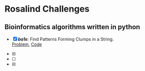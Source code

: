 # Rosalind Challenges
## Bioinformatics algorithms written in python

- [x] ***ba1e***: Find Patterns Forming Clumps in a String. <br>
  [Problem](http://rosalind.info/problems/ba1e/), [Code]()
- [x]  


- [ ] 
- [x] 
